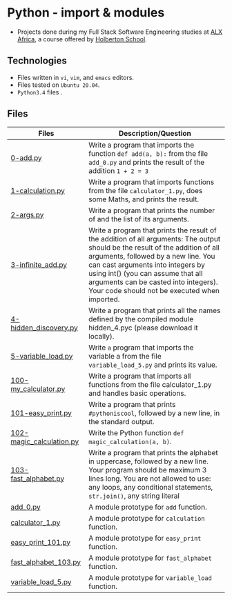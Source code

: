 # Python - import & modules

- Projects done during my Full Stack Software Engineering studies at [ALX Africa](https://www.alxafrica.com/software-engineering-2022/), a course offered by [Holberton School](https://www.holbertonschool.com/).

## Technologies

- Files written in ```vi```, ```vim```, and ```emacs``` editors. 
- Files tested on ```Ubuntu 20.04```.
- ```Python3.4``` files .

## Files

| Files  | Description/Question |
| ---  | --- |
|[0-add.py](0-add.py)|Write a program that imports the function ```def add(a, b):``` from the file ```add_0.py``` and prints the result of the addition ```1 + 2 = 3```|
|[1-calculation.py](1-calculation.py)|Write a program that imports functions from the file ```calculator_1.py```, does some Maths, and prints the result.|
|[2-args.py](2-args.py)|Write a program that prints the number of and the list of its arguments.|
|[3-infinite_add.py](3-infinite_add.py)|Write a program that prints the result of the addition of all arguments: The output should be the result of the addition of all arguments, followed by a new line. You can cast arguments into integers by using int() (you can assume that all arguments can be casted into integers). Your code should not be executed when imported.|
|[4-hidden_discovery.py](4-hidden_discovery.py)|Write a program that prints all the names defined by the compiled module hidden_4.pyc (please download it locally).|
|[5-variable_load.py](5-variable_load.py)|Write ```a``` program that imports the variable a from the file ```variable_load_5.py``` and prints its value.|
|[100-my_calculator.py](100-my_calculator.py)|Write a program that imports all functions from the file calculator_1.py and handles basic operations.|
|[101-easy_print.py](101-easy_print.py)|Write a program that prints ```#pythoniscool```, followed by a new line, in the standard output.|
|[102-magic_calculation.py](102-magic_calculation.py)|Write the Python function ```def magic_calculation(a, b)```.|
|[103-fast_alphabet.py](103-fast_alphabet.py)|Write a program that prints the alphabet in uppercase, followed by a new line. Your program should be maximum 3 lines long. You are not allowed to use: any loops, any conditional statements, ```str.join()```, any string literal|
|[add_0.py](add_0.py)| A module prototype for ```add``` function.|
|[calculator_1.py](calculator_1.py)|A module prototype for ```calculation``` function.|
|[easy_print_101.py](easy_print_101.py)|A module prototype for ```easy_print``` function.|
|[fast_alphabet_103.py](fast_alphabet_103.py)|A module prototype for ```fast_alphabet``` function.|
|[variable_load_5.py](variable_load_5.py)|A module prototype for ```variable_load``` function.|
